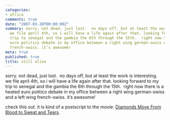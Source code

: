 ```yaml
---
categories:
- africa
comments: true
date: "2007-03-28T00:00:00Z"
summary: sorry. not dead, just lost.  no days off, but at least the work is interesting. 
  we file april 4th, so i will have a life again after that. looking forward to my
  trip to senegal and the gambia the 6th through the 15th.  right now there is a heated
  euro politico debate in my office between a right wing german-swiss and a left wing
  french-swiss. it’s awesome!
meta: true
published: true
title: still alive
---
```


sorry. not dead, just lost.  no days off, but at least the work is interesting.  we file april 4th, so i will have a life again after that. looking forward to my trip to senegal and the gambia the 6th through the 15th.  right now there is a heated euro politico debate in my office between a right wing german-swiss and a left wing french-swiss. it’s awesome! 

check this out. it is kind of a postscript to the movie: [Diamonds Move From Blood to Sweat and Tears][1].

 [1]: http://www.nytimes.com/2007/03/25/world/africa/25diamonds.html?_r=1&oref=slogin "Diamonds Move From Blood to Sweat and Tears - New York Times"